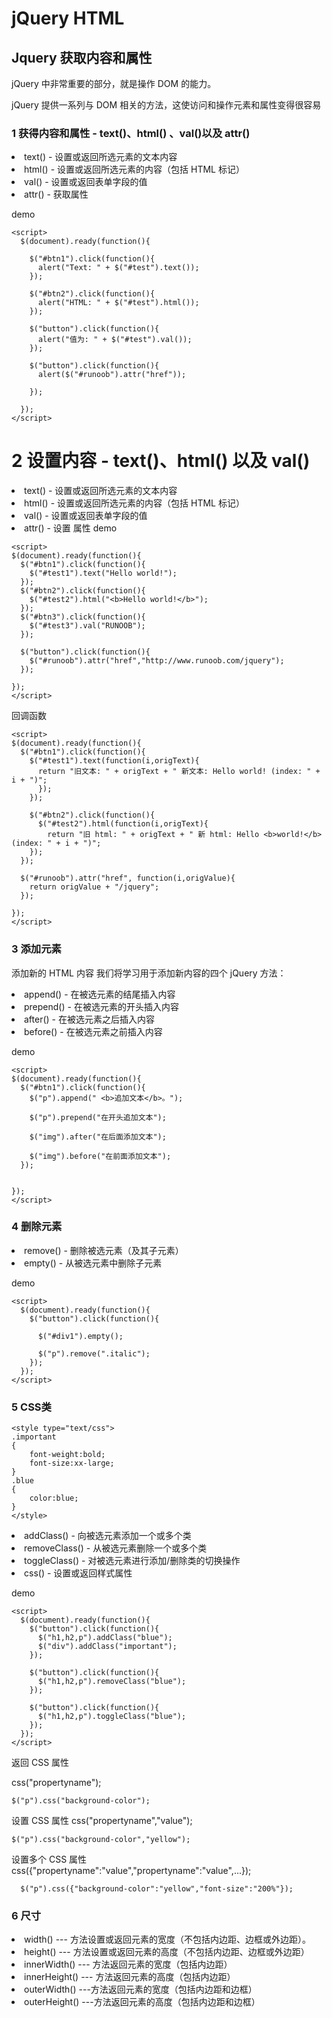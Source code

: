 # jQuery HTML

## Jquery 获取内容和属性
jQuery 中非常重要的部分，就是操作 DOM 的能力。

jQuery 提供一系列与 DOM 相关的方法，这使访问和操作元素和属性变得很容易


### 1 获得内容和属性 - text()、html() 、val()以及 attr()
<li> text() - 设置或返回所选元素的文本内容
<li> html() - 设置或返回所选元素的内容（包括 HTML 标记）
<li> val()  - 设置或返回表单字段的值

<li> attr()  - 获取属性

demo

    <script>
      $(document).ready(function(){

        $("#btn1").click(function(){
          alert("Text: " + $("#test").text());
        });

        $("#btn2").click(function(){
          alert("HTML: " + $("#test").html());
        });

        $("button").click(function(){
          alert("值为: " + $("#test").val());
        });

        $("button").click(function(){
          alert($("#runoob").attr("href"));

        });

      });
    </script>


# 2 设置内容 - text()、html() 以及 val()   

<li> text() - 设置或返回所选元素的文本内容
<li> html() - 设置或返回所选元素的内容（包括 HTML 标记）
<li> val() - 设置或返回表单字段的值


<li> attr() - 设置 属性
demo

    <script>
    $(document).ready(function(){
      $("#btn1").click(function(){
        $("#test1").text("Hello world!");
      });
      $("#btn2").click(function(){
        $("#test2").html("<b>Hello world!</b>");
      });
      $("#btn3").click(function(){
        $("#test3").val("RUNOOB");
      });

      $("button").click(function(){
        $("#runoob").attr("href","http://www.runoob.com/jquery");
      });

    });
    </script>

回调函数

    <script>
    $(document).ready(function(){
      $("#btn1").click(function(){
        $("#test1").text(function(i,origText){
          return "旧文本: " + origText + " 新文本: Hello world! (index: " + i + ")";
          });
        });

        $("#btn2").click(function(){
          $("#test2").html(function(i,origText){
            return "旧 html: " + origText + " 新 html: Hello <b>world!</b> (index: " + i + ")";
        });
      });

      $("#runoob").attr("href", function(i,origValue){
        return origValue + "/jquery";
      });

    });
    </script>


### 3 添加元素
添加新的 HTML 内容
我们将学习用于添加新内容的四个 jQuery 方法：
<li> append()  - 在被选元素的结尾插入内容
<li> prepend() - 在被选元素的开头插入内容
<li> after()   - 在被选元素之后插入内容
<li> before()  - 在被选元素之前插入内容



demo


    <script>
    $(document).ready(function(){
      $("#btn1").click(function(){
        $("p").append(" <b>追加文本</b>。");

        $("p").prepend("在开头追加文本");

        $("img").after("在后面添加文本");

        $("img").before("在前面添加文本");
      });


    });
    </script>


###  4 删除元素
<li> remove() - 删除被选元素（及其子元素）
<li> empty() - 从被选元素中删除子元素

demo

    <script>
      $(document).ready(function(){
        $("button").click(function(){

          $("#div1").empty();

          $("p").remove(".italic");
        });
      });
    </script>


### 5 CSS类

    <style type="text/css">
    .important
    {
    	font-weight:bold;
    	font-size:xx-large;
    }
    .blue
    {
    	color:blue;
    }
    </style>
<li>addClass() - 向被选元素添加一个或多个类
<li>removeClass() - 从被选元素删除一个或多个类
<li>toggleClass() - 对被选元素进行添加/删除类的切换操作
<li>css() - 设置或返回样式属性


demo

    <script>
      $(document).ready(function(){
        $("button").click(function(){
          $("h1,h2,p").addClass("blue");
          $("div").addClass("important");
        });

        $("button").click(function(){
          $("h1,h2,p").removeClass("blue");
        });

        $("button").click(function(){
          $("h1,h2,p").toggleClass("blue");
        });
      });
    </script>


返回 CSS 属性

css("propertyname");   

    $("p").css("background-color");


设置 CSS 属性
css("propertyname","value");

    $("p").css("background-color","yellow");

设置多个 CSS 属性
css({"propertyname":"value","propertyname":"value",...});

      $("p").css({"background-color":"yellow","font-size":"200%"});



### 6 尺寸
<li>width()  --- 方法设置或返回元素的宽度（不包括内边距、边框或外边距）。
<li>height() --- 方法设置或返回元素的高度（不包括内边距、边框或外边距）
<li>innerWidth() ---  方法返回元素的宽度（包括内边距）
<li>innerHeight() --- 方法返回元素的高度（包括内边距）
<li>outerWidth() ---方法返回元素的宽度（包括内边距和边框）
<li>outerHeight() ---方法返回元素的高度（包括内边距和边框）
